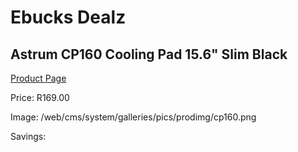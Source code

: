 
# Ebucks Dealz
## Astrum CP160 Cooling Pad 15.6" Slim Black
[Product Page](https://www.ebucks.com/web/shop/productSelected.do?prodId=1227764658&catId=714948688)

Price: R169.00

Image: /web/cms/system/galleries/pics/prodimg/cp160.png

Savings: 


	
